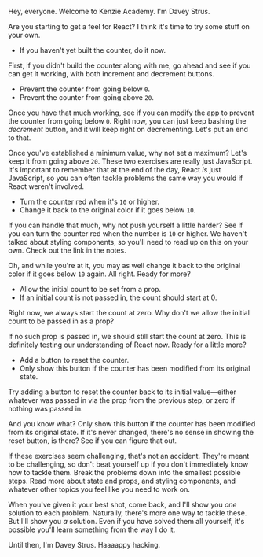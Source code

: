 Hey, everyone. Welcome to Kenzie Academy. I'm Davey Strus.

Are you starting to get a feel for React? I think it's time to try some stuff on your own.

* If you haven't yet built the counter, do it now.

First, if you didn't build the counter along with me, go ahead and see if you can get it working, with both increment and decrement buttons.

* Prevent the counter from going below `0`.
* Prevent the counter from going above `20`.

Once you have that much working, see if you can modify the app to prevent the counter from going below `0`. Right now, you can just keep bashing the _decrement_ button, and it will keep right on decrementing. Let's put an end to that.

Once you've established a minimum value, why not set a maximum? Let's keep it from going above `20`. These two exercises are really just JavaScript. It's important to remember that at the end of the day, React _is_ just JavaScript, so you can often tackle problems the same way you would if React weren't involved.

* Turn the counter red when it's `10` or higher.
* Change it back to the original color if it goes below `10`.

If you can handle that much, why not push yourself a little harder? See if you can turn the counter red when the number is `10` or higher. We haven't talked about styling components, so you'll need to read up on this on your own. Check out the link in the notes.

Oh, and while you're at it, you may as well change it back to the original color if it goes below `10` again. All right. Ready for more?

* Allow the initial count to be set from a prop.
* If an initial count is not passed in, the count should start at 0.

Right now, we always start the count at zero. Why don't we allow the initial count to be passed in as a prop?

If no such prop is passed in, we should still start the count at zero. This is definitely testing our understanding of React now. Ready for a little more?

* Add a button to reset the counter.
* Only show this button if the counter has been modified from its original state.

Try adding a button to reset the counter back to its initial value—either whatever was passed in via the prop from the previous step, or zero if nothing was passed in.

And you know what? Only show this button if the counter has been modified from its original state. If it's never changed, there's no sense in showing the reset button, is there? See if you can figure that out.

If these exercises seem challenging, that's not an accident. They're meant to be challenging, so don't beat yourself up if you don't immediately know how to tackle them. Break the problems down into the smallest possible steps. Read more about state and props, and styling components, and whatever other topics you feel like you need to work on.

When you've given it your best shot, come back, and I'll show you _one_ solution to each problem. Naturally, there's more one way to tackle these. But I'll show you _a_ solution. Even if you have solved them all yourself, it's possible you'll learn something from the way I do it.

Until then, I'm Davey Strus. Haaaappy hacking.
